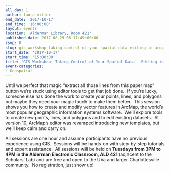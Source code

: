 ```yaml
---
all_day: 1
author: laura-miller
end_date: '2017-10-17'
end_time: '16:00:00'
layout: events
location: 'Alderman Library, Room 421'
published-date: 2017-08-29 06:17:49+00:00
rsvp: 0
slug: gis-workshop-taking-control-of-your-spatial-data-editing-in-arcgis-3
start_date: '2017-10-17'
start_time: '15:00:00'
title: 'GIS Workshop: Taking Control of Your Spatial Data - Editing in ArcGIS'
event-categories:
- Geospatial
---
```


Until we perfect that magic “extract all those lines from this paper map” button we’re stuck using editor tools to get that job done.  If you’re lucky, someone else has done the work to create your points, lines, and polygons but maybe they need your magic touch to make them better.  This session shows you how to create and modify vector features in ArcMap, the world’s most popular geographic information systems software.  We’ll explore tools to create new points, lines, and polygons and to edit existing datasets.  At version 10, ArcMap’s editor was revamped introducing new templates, but we’ll keep calm and carry on.

All sessions are one hour and assume participants have no previous experience using GIS.  Sessions will be hands-on with step-by-step tutorials and expert assistance.  All sessions will be held on **Tuesdays from 3PM to 4PM in the Alderman Electronic Classroom, ALD 421** (adjacent to the Scholars’ Lab) and are free and open to the UVa and larger Charlottesville community.  No registration, just show up!




